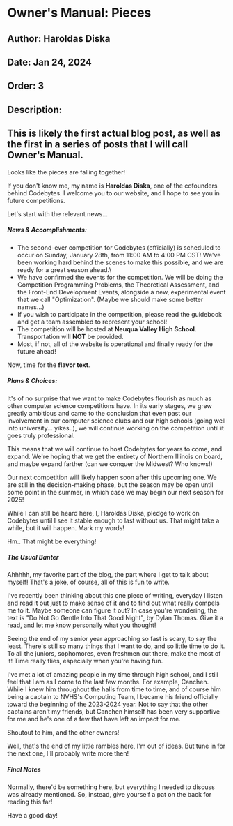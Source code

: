 # Owner's Manual: Pieces
## Author: Haroldas Diska
## Date: Jan 24, 2024
## Order: 3
## Description:
This is likely the first actual blog post, as well as the first in a series of posts that I will call Owner's Manual.
---
Looks like the pieces are falling together!

If you don't know me, my name is **Haroldas Diska**, one of the cofounders behind Codebytes. I welcome you to our website, and I hope to see you in future competitions.

Let's start with the relevant news...

##### News & Accomplishments:

- The second-ever competition for Codebytes (officially) is scheduled to occur on Sunday, January 28th, from 11:00 AM to 4:00 PM CST! We've been working hard behind the scenes to make this possible, and we are ready for a great season ahead.\
- We have confirmed the events for the competition. We will be doing the Competition Programming Problems, the Theoretical Assessment, and the Front-End Development Events, alongside a new, experimental event that we call "Optimization". (Maybe we should make some better names...)
- If you wish to participate in the competition, please read the guidebook and get a team assembled to represent your school!
- The competition will be hosted at **Neuqua Valley High School**. Transportation will **NOT** be provided.
- Most, if not, all of the website is operational and finally ready for the future ahead!

Now, time for the **flavor text**.

##### Plans & Choices:

It's of no surprise that we want to make Codebytes flourish as much as other computer science competitions have. In its early stages, we grew greatly ambitious and came to the conclusion that even past our involvement in our computer science clubs and our high schools (going well into university... yikes..), we will continue working on the competition until it goes truly professional.

This means that we will continue to host Codebytes for years to come, and expand. We're hoping that we get the entirety of Northern Illinois on board, and maybe expand farther (can we conquer the Midwest? Who knows!)

Our next competition will likely happen soon after this upcoming one. We are still in the decision-making phase, but the season may be open until some point in the summer, in which case we may begin our next season for 2025!

While I can still be heard here, I, Haroldas Diska, pledge to work on Codebytes until I see it stable enough to last without us. That might take a while, but it will happen. Mark my words!

Hm.. That might be everything!

##### The Usual Banter

Ahhhhh, my favorite part of the blog, the part where I get to talk about myself! That's a joke, of course, all of this is fun to write.

I've recently been thinking about this one piece of writing, everyday I listen and read it out just to make sense of it and to find out what really compels me to it. Maybe someone can figure it out?
In case you're wondering, the text is "Do Not Go Gentle Into That Good Night", by Dylan Thomas. Give it a read, and let me know personally what you thought!

Seeing the end of my senior year approaching so fast is scary, to say the least. There's still so many things that I want to do, and so little time to do it. To all the juniors, sophomores, even freshmen out there, make the most of it! Time really flies, especially when you're having fun.

I've met a lot of amazing people in my time through high school, and I still feel that I am as I come to the last few months. For example, Canchen. While I knew him throughout the halls from time to time, and of course him being a captain to NVHS's Computing Team, I became his friend officially toward the beginning of the 2023-2024 year. Not to say that the other captains aren't my friends, but Canchen himself has been very supportive for me and he's one of a few that have left an impact for me.

Shoutout to him, and the other owners!

Well, that's the end of my little rambles here, I'm out of ideas. But tune in for the next one, I'll probably write more then!

##### Final Notes

Normally, there'd be something here, but everything I needed to discuss was already mentioned. So, instead, give yourself a pat on the back for reading this far!

Have a good day!
